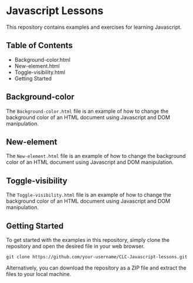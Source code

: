 # Javascript Lessons

This repository contains examples and exercises for learning Javascript.

## Table of Contents

- Background-color.html
- New-element.html
- Toggle-visibility.html
- Getting Started


## Background-color

The `Background-color.html` file is an example of how to change the background color of an HTML document using Javascript and DOM manipulation.

## New-element

The `New-element.html` file is an example of how to change the background color of an HTML document using Javascript and DOM manipulation.

## Toggle-visibility

The `Toggle-visibility.html` file is an example of how to change the background color of an HTML document using Javascript and DOM manipulation.

## Getting Started

To get started with the examples in this repository, simply clone the repository and open the desired file in your web browser.

```
git clone https://github.com/your-username/CLC-Javascript-lessons.git

 ```

 Alternatively, you can download the repository as a ZIP file and extract the files to your local machine.